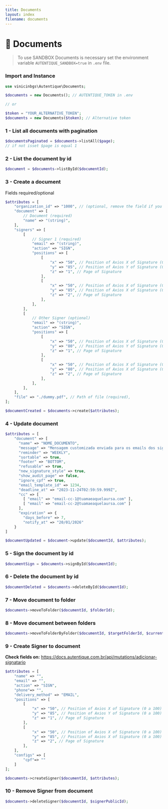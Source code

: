 ```yaml
---
title: Documents
layout: index
filename: documents
---
```


# 📄 Documents

> To use SANDBOX Documents is necessary set the environment variable 
> `AUTENTIQUE_SANDBOX=true` in `.env` file.

### Import and Instance

```php
use vinicinbgs\Autentique\Documents;

$documents = new Documents(); // AUTENTIQUE_TOKEN in .env

// or

$token = "YOUR_ALTERNATIVE_TOKEN";
$documents = new Documents($token); // Alternative token
```

### 1 - List all documents with pagination

```php
$documentsPaginated = $documents->listAll($page);
// if not isset $page is equal 1
```

### 2 - List the document by id

```php
$document = $documents->listById($documentId);
```

### 3 - Create a document

Fields required/optional

```php
$attributes = [
    "organization_id" => "1000", // (optional, remove the field if you not using)
    "document" => [
        // Document (required)
        "name" => "(string)",
    ],
    "signers" => [
        [
            // Signer 1 (required)
            "email" => "(string)",
            "action" => "SIGN",
            "positions" => [
                [
                    "x" => "50", // Position of Axios X of Signature (0 a 100)
                    "y" => "85", // Position of Axios Y of Signature (0 a 100)
                    "z" => "1", // Page of Signature
                ],
                [
                    "x" => "50", // Position of Axios X of Signature (0 a 100)
                    "y" => "85", // Position of Axios X of Signature (0 a 100)
                    "z" => "2", // Page of Signature
                ],
            ],
        ],
        [
            // Other Signer (optional)
            "email" => "(string)",
            "action" => "SIGN",
            "positions" => [
                [
                    "x" => "50", // Position of Axios X of Signature (0 a 100)
                    "y" => "80", // Position of Axios Y of Signature (0 a 100)
                    "z" => "1", // Page of Signature
                ],
                [
                    "x" => "50", // Position of Axios X of Signature (0 a 100)
                    "y" => "80", // Position of Axios X of Signature (0 a 100)
                    "z" => "2", // Page of Signature
                ],
            ],
        ],
    ],
    "file" => "./dummy.pdf", // Path of file (required),
];

$documentCreated = $documents->create($attributes);
```

### 4 - Update document

```php
$attributes = [
    "document" => [
      "name" => "NOME_DOCUMENTO",
      "message" => "Mensagem customizada enviada para os emails dos signatários",
      "reminder" => "WEEKLY",
      "sortable" => true,
      "footer" => "BOTTOM",
      "refusable" => true,
      "new_signature_style" => true,
      "show_audit_page" => false,
      "ignore_cpf" => true,
      "email_template_id" => 1234,
      "deadline_at" => "2023-11-24T02:59:59.999Z",
      "cc" => [
        [ "email" => "email-cc-1@tuamaeaquelaursa.com" ],
        [ "email" => "email-cc-2@tuamaeaquelaursa.com" ]
      ],
      "expiration" => {
        "days_before" => 7,
        "notify_at" => "20/01/2026"
    }
]

$documentUpdated = $document->update($documentId, $attributes);
```

### 5 - Sign the document by id

```php
$documentSign = $documents->signById($documentId);
```

### 6 - Delete the document by id

```php
$documentDeleted = $documents->deleteById($documentId);
```

### 7 - Move document to folder

```php
$documents->moveToFolder($documentId, $folderId);
```

### 8 - Move document between folders

```php
$documents->moveToFolderByFolder($documentId, $targetFolderId, $currentFolderId);
```

### 9 - Create Signer to document

**Check fields on:** https://docs.autentique.com.br/api/mutations/adicionar-signatario

```php
$attributes = [
    "name" => "",
    "email" => "",
    "action" => "SIGN",
    "phone"=> "",
    "delivery_method" => "EMAIL",
    "positions" => [
        [
            "x" => "50", // Position of Axios X of Signature (0 a 100)
            "y" => "85", // Position of Axios Y of Signature (0 a 100)
            "z" => "1", // Page of Signature
        ],
        [
            "x" => "50", // Position of Axios X of Signature (0 a 100)
            "y" => "85", // Position of Axios X of Signature (0 a 100)
            "z" => "2", // Page of Signature
        ],
    ],
    "configs" => [
        "cpf"=> ""
    ]
];

$documents->createSigner($documentId, $attributes);
```

### 10 - Remove Signer from document

```php
$documents->deleteSigner($documentId, $signerPublicId);
```